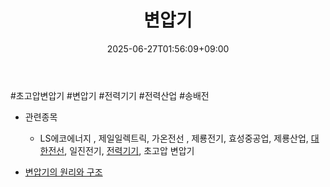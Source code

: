 ﻿---
title: "변압기"
date: 2025-06-27T01:56:09+09:00
lastmod: 2025-06-27T01:56:09+09:00
type: docs
sidebar:
  open: true
weight: 3
---
<div style="display:none">
  <meta property="article:published_time" content="2025-06-26T16:56:09Z" />
  <meta property="article:modified_time" content="2025-06-26T16:56:09Z" />
</div>
#초고압변압기 #변압기 #전력기기 #전력산업 #송배전 

- 관련종목
	-  LS에코에너지 , 제일일렉트릭, 가온전선 , 제룡전기, 효성중공업, 제룡산업, [대한전선](/industry-study/대한전선/), 일진전기, [전력기기](/industry-study/전력기기/), 초고압 변압기

- [변압기의 원리와 구조](10.23_상승%20가도%20속%20체크포인트.pdf#page=16&selection=19,0,24,2&color=yellow)
